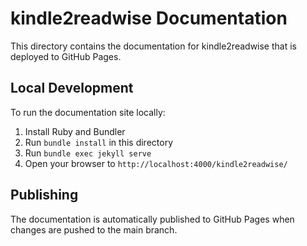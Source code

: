 # kindle2readwise Documentation

This directory contains the documentation for kindle2readwise that is deployed to GitHub Pages.

## Local Development

To run the documentation site locally:

1. Install Ruby and Bundler
2. Run `bundle install` in this directory
3. Run `bundle exec jekyll serve`
4. Open your browser to `http://localhost:4000/kindle2readwise/`

## Publishing

The documentation is automatically published to GitHub Pages when changes are pushed to the main branch.
